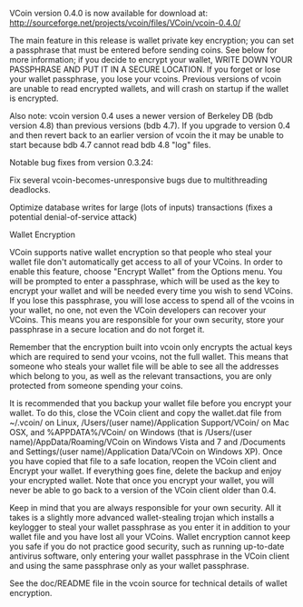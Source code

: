 VCoin version 0.4.0 is now available for download at:
http://sourceforge.net/projects/vcoin/files/VCoin/vcoin-0.4.0/

The main feature in this release is wallet private key encryption;
you can set a passphrase that must be entered before sending coins.
See below for more information; if you decide to encrypt your wallet,
WRITE DOWN YOUR PASSPHRASE AND PUT IT IN A SECURE LOCATION. If you
forget or lose your wallet passphrase, you lose your vcoins.
Previous versions of vcoin are unable to read encrypted wallets,
and will crash on startup if the wallet is encrypted.

Also note: vcoin version 0.4 uses a newer version of Berkeley DB
(bdb version 4.8) than previous versions (bdb 4.7). If you upgrade
to version 0.4 and then revert back to an earlier version of vcoin
the it may be unable to start because bdb 4.7 cannot read bdb 4.8
"log" files.


Notable bug fixes from version 0.3.24:

Fix several vcoin-becomes-unresponsive bugs due to multithreading
deadlocks.

Optimize database writes for large (lots of inputs) transactions
(fixes a potential denial-of-service attack)


Wallet Encryption

VCoin supports native wallet encryption so that people who steal your
wallet file don't automatically get access to all of your VCoins.
In order to enable this feature, choose "Encrypt Wallet" from the
Options menu.  You will be prompted to enter a passphrase, which
will be used as the key to encrypt your wallet and will be needed
every time you wish to send VCoins.  If you lose this passphrase,
you will lose access to spend all of the vcoins in your wallet,
no one, not even the VCoin developers can recover your VCoins.
This means you are responsible for your own security, store your
passphrase in a secure location and do not forget it.

Remember that the encryption built into vcoin only encrypts the
actual keys which are required to send your vcoins, not the full
wallet.  This means that someone who steals your wallet file will
be able to see all the addresses which belong to you, as well as the
relevant transactions, you are only protected from someone spending
your coins.

It is recommended that you backup your wallet file before you
encrypt your wallet.  To do this, close the VCoin client and
copy the wallet.dat file from ~/.vcoin/ on Linux, /Users/(user
name)/Application Support/VCoin/ on Mac OSX, and %APPDATA%/VCoin/
on Windows (that is /Users/(user name)/AppData/Roaming/VCoin on
Windows Vista and 7 and /Documents and Settings/(user name)/Application
Data/VCoin on Windows XP).  Once you have copied that file to a
safe location, reopen the VCoin client and Encrypt your wallet.
If everything goes fine, delete the backup and enjoy your encrypted
wallet.  Note that once you encrypt your wallet, you will never be
able to go back to a version of the VCoin client older than 0.4.

Keep in mind that you are always responsible for your own security.
All it takes is a slightly more advanced wallet-stealing trojan which
installs a keylogger to steal your wallet passphrase as you enter it
in addition to your wallet file and you have lost all your VCoins.
Wallet encryption cannot keep you safe if you do not practice
good security, such as running up-to-date antivirus software, only
entering your wallet passphrase in the VCoin client and using the
same passphrase only as your wallet passphrase.

See the doc/README file in the vcoin source for technical details
of wallet encryption.
